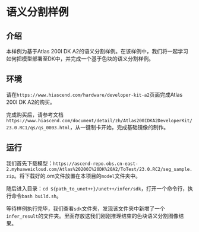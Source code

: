# 语义分割样例

## 介绍

本样例为基于Atlas 200I DK A2的语义分割样例。在该样例中，我们将一起学习如何把模型部署至DK中，并完成一个基于色块的语义分割样例。

## 环境

请在`https://www.hiascend.com/hardware/developer-kit-a2`页面完成Atlas 200I DK A2的购买。

完成购买后，请参考文档`https://www.hiascend.com/document/detail/zh/Atlas200IDKA2DeveloperKit/23.0.RC1/qs/qs_0003.html`，从一键制卡开始，完成基础镜像的制作。

## 运行

我们首先下载模型：`https://ascend-repo.obs.cn-east-2.myhuaweicloud.com/Atlas%20200I%20DK%20A2/ToTest/23.0.RC2/seg_sample.zip`。将下载好的.om文件放置在本项目的`model`文件夹中。

随后进入目录：`cd ${path_to_unet++}/unet++/infer/sdk`，打开一个命令行，执行命令`bash build.sh`。

等待样例执行完毕，我们查看`sdk`文件夹，发现该文件夹中新增了一个`infer_result`的文件夹。里面存放这我们刚刚推理结束的色块语义分割图像结果。
